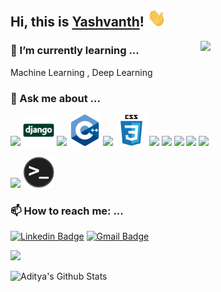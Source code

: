 <h2> <strong>Hi, this is <a href = "#">Yashvanth</a>!</strong> <img src="https://raw.githubusercontent.com/ABSphreak/ABSphreak/master/gifs/Hi.gif" width="30px"></h2>

<img align='right' src='https://user-images.githubusercontent.com/5713670/87202985-820dcb80-c2b6-11ea-9f56-7ec461c497c3.gif' width='200"'>

### 🌱 I’m currently learning ...                                                         
  Machine Learning
  ,
  Deep Learning



### 💬 Ask me about ...

<code><img height="50" src="https://www.vectorlogo.zone/logos/python/python-ar21.svg"></code>
<code><img height="50" src="https://raw.githubusercontent.com/devicons/devicon/9f4f5cdb393299a81125eb5127929ea7bfe42889/icons/django/django-original.svg"/></code>
<code><img height="50" src="https://www.vectorlogo.zone/logos/amazon_aws/amazon_aws-ar21.svg"></code>
<code><img height="50" src="https://raw.githubusercontent.com/github/explore/80688e429a7d4ef2fca1e82350fe8e3517d3494d/topics/cpp/cpp.png"></code>
<code><img height="50" src="https://www.vectorlogo.zone/logos/w3_html5/w3_html5-ar21.svg"></code>
<code><img height="50" src="https://raw.githubusercontent.com/github/explore/5c058a388828bb5fde0bcafd4bc867b5bb3f26f3/topics/css/css.png"></code>
<code><img height="50" src="https://www.vectorlogo.zone/logos/mysql/mysql-horizontal.svg"></code>
<code><img height="50" src="https://www.vectorlogo.zone/logos/sqlite/sqlite-ar21.svg"></code>
<code><img height="50" src="https://www.vectorlogo.zone/logos/github/github-ar21.svg"></code>
<code><img height="50" src="https://www.vectorlogo.zone/logos/linux/linux-ar21.svg"></code>
<code><img height="50" src="https://www.vectorlogo.zone/logos/ethereum/ethereum-ar21.svg"></code>

<code><img height="50" src="https://www.vectorlogo.zone/logos/gnu_bash/gnu_bash-ar21.svg"></code>
<code><img height="50" src="https://raw.githubusercontent.com/github/explore/80688e429a7d4ef2fca1e82350fe8e3517d3494d/topics/terminal/terminal.png"></code>


### 📫 How to reach me: ...
[![Linkedin Badge](https://myfirstbucket77600.s3.ap-south-1.amazonaws.com/images/Linkedin-Logo3.png)](https://www.linkedin.com/in/yashvanthd/)
[![Gmail Badge](https://myfirstbucket77600.s3.ap-south-1.amazonaws.com/images/Gmail-logo2.png)](mailto:yashvanthsira@gmail.com)

![](https://github-readme-stats.vercel.app/api/top-langs/?username=yashvanthD&show_icons=true&theme=tokyonight)

![Aditya's Github Stats](https://github-readme-stats.vercel.app/api?username=yashvanthD&show_icons=true&theme=tokyonight)
<!--
**adityasunny1189/adityasunny1189** is a ✨ _special_ ✨ repository because its `README.md` (this file) appears on your GitHub profile.

Here are some ideas to get you started:

- 🔭 I’m currently working on ...
- 🌱 I’m currently learning ...
- 👯 I’m looking to collaborate on ...
- 🤔 I’m looking for help with ...
- 💬 Ask me about ...
- 📫 How to reach me: ...
- 😄 Pronouns: ...
- ⚡ Fun fact: ...
-->
